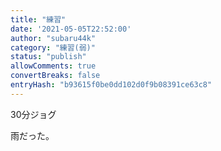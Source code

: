 ```yaml
---
title: "練習"
date: '2021-05-05T22:52:00'
author: "subaru44k"
category: "練習(弱)"
status: "publish"
allowComments: true
convertBreaks: false
entryHash: "b93615f0be0dd102d0f9b08391ce63c8"
---
```

30分ジョグ

雨だった。
